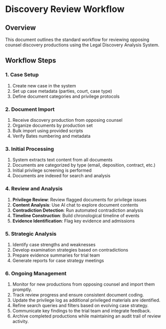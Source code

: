 # Discovery Review Workflow

## Overview
This document outlines the standard workflow for reviewing opposing counsel discovery productions using the Legal Discovery Analysis System.

## Workflow Steps

### 1. Case Setup
1. Create new case in the system
2. Set up case metadata (parties, court, case type)
3. Define document categories and privilege protocols

### 2. Document Import
1. Receive discovery production from opposing counsel
2. Organize documents by production set
3. Bulk import using provided scripts
4. Verify Bates numbering and metadata

### 3. Initial Processing
1. System extracts text content from all documents
2. Documents are categorized by type (email, deposition, contract, etc.)
3. Initial privilege screening is performed
4. Documents are indexed for search and analysis

### 4. Review and Analysis
1. **Privilege Review**: Review flagged documents for privilege issues
2. **Content Analysis**: Use AI chat to explore document contents
3. **Contradiction Detection**: Run automated contradiction analysis
4. **Timeline Construction**: Build chronological timeline of events
5. **Evidence Identification**: Flag key evidence and admissions

### 5. Strategic Analysis
1. Identify case strengths and weaknesses
2. Develop examination strategies based on contradictions
3. Prepare evidence summaries for trial team
4. Generate reports for case strategy meetings

### 6. Ongoing Management
1. Monitor for new productions from opposing counsel and import them promptly.
2. Track review progress and ensure consistent document coding.
3. Update the privilege log as additional privileged materials are identified.
4. Refine search queries and filters based on evolving case strategy.
5. Communicate key findings to the trial team and integrate feedback.
6. Archive completed productions while maintaining an audit trail of review activity.
